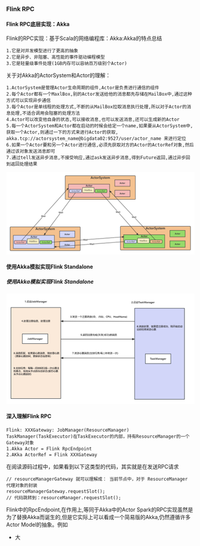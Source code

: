 ### Flink RPC
#### Flink RPC底层实现：Akka
Flink的RPC实现：基于Scala的网络编程库：Akka:Akka的特点总结
```
1.它是对并发模型进行了更高的抽象
2.它是异步、非阻塞、高性能的事件驱动编程模型
3.它是轻量级事件处理(1GB内存可以容纳百万级别个Actor)
```
关于对Akka的ActorSystem和Actor的理解：
```
1.ActorSystem是管理Actor生命周期的组件,Actor是负责进行通信的组件
2.每个Actor都有一个MaxlBox,别的Actor发送给他的消息都先存储在MailBox中,通过这种方式可以实现异步通信
3.每个Actor是单线程的处理方式,不断的从MailBox拉取消息执行处理,所以对于Actor的消息处理,不适合调用会阻塞的处理方法
4.Actor可以改变他自身的状态,可以接收消息,也可以发送消息,还可以生成新的Actor
5.每一个ActorSystem和Actor都在启动的时候会给定一个name,如果要从ActorSystem中,获取一个Actor,则通过一下的方式来进行Actor的获取, akka.tcp://actorsystem_name@bigdata02:9527/user/actor_name 来进行定位
6.如果一个Actor要和另一个Actor进行通信,必须先获取对方的Actor的ActorRef对象,然后通过该对象发送消息即可
7.通过tell发送异步消息,不接受响应,通过ask发送异步消息,得到Future返回,通过异步回到返回处理结果
```
![图片](./img/Akka的模型.png)
#### 使用Akka模拟实现Flink Standalone
##### 使用Akka模拟实现Flink Standalone
![图片](./img/使用Akka模拟实现Flink%20Standalone.png)
#### 深入理解Flink RPC
```
Flink: XXXGateway: JobManager(ResourceManager) TaskManager(TaskExecutor)在TaskExecutor的内部，持有ResourceManager的一个Gateway对象
1.Akka Actor = Flink RpcEndpoint
2.AKka ActorRef = Flink XXXGateway
```
在阅读源码过程中，如果看到以下这类型的代码，其实就是在发送RPC请求
```
// resourceManagerGateway 就可以理解成： 当前节点中，对于 ResourceManager 代理对象的封装
resourceManagerGateway.requestSlot();
// 代码跳转到：resourceManager.requestSlot();
```
Flink中的RpcEndpoint,在作用上,等同于Akka中的Actor
Spark的RPC实现虽然是为了替换Akka而诞生的,但是它实际上可以看成一个简易版的Akka,仍然遵循许多Actor Model的抽象。例如
- 大
